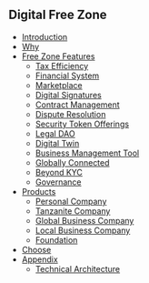 ## Digital Free Zone

- [Introduction](info_freezone/intro/intro_readme.md)
- [Why](info_freezone/intro/why.md)
- [Free Zone Features](info_freezone/features/features.md)		
  - [Tax Efficiency](info_freezone/features/1_tax_efficiency.md)
  - [Financial System](info_freezone/features/2_financial_system.md)
  - [Marketplace](info_freezone/features/3_directory.md)
  - [Digital Signatures](info_freezone/features/4_digital_signatures.md)
  - [Contract Management](info_freezone/features/5_contract_mgmt.md)
  - [Dispute Resolution](info_freezone/features/6_dispute_resolution.md)		
  - [Security Token Offerings](info_freezone/features/7_security_token_offerings.md)
  - [Legal DAO](info_freezone/features/8_legal_dao.md)	
  - [Digital Twin](info_freezone/features/9_feature_digital_twin.md)
  - [Business Management Tool](info_freezone/features/10_biz_mgmt_tool.md)
  - [Globally Connected](info_freezone/features/11_common_wealth.md)
  - [Beyond KYC](info_freezone/features/12_beyond_kyc.md)
  - [Governance](info_freezone/features/13_governance.md)
- [Products](info_freezone/products/products.md)
  - [Personal Company](info_freezone/products/personal_company.md)
  - [Tanzanite Company](info_freezone/products/tanzanite_company.md)
  - [Global Business Company](info_freezone/products/gbc.md)
  - [Local Business Company](info_freezone/products/lbc.md)
  - [Foundation](info_freezone/products/foundation.md) 
- [Choose](info_freezone/products/choose.md)
- [Appendix](info_freezone/extra/extra.md)
  - [Technical Architecture](earth_regenerator/digitaltwin/how_does_it_work.md)
  

<!-- - [Reserve Now](info_freezone/sales/buy.md) -->
<!-- - [Follow](info_freezone/contribute/follow.md)
  - [Contribute](info_freezone/contribute/contribute.md) -->
  <!-- - [About Us](info_freezone/digitaltwin/who_are_we.md) -->
